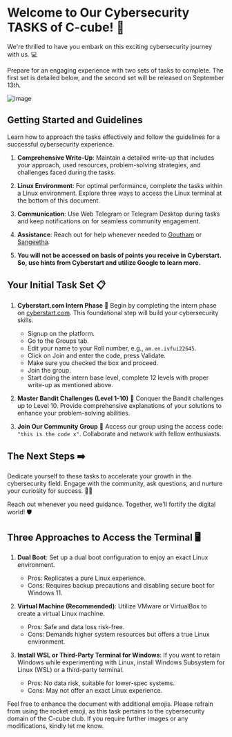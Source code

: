 # Welcome to Our Cybersecurity TASKS of C-cube! 🔐


We're thrilled to have you embark on this exciting cybersecurity journey with us. 💻

Prepare for an engaging experience with two sets of tasks to complete. The first set is detailed below, and the second set will be released on September 13th.

![image](https://github.com/Pangumangu/The_Python_bot/assets/115497026/dfc73bb6-32ca-4602-ab26-f322f5abed1d)


## Getting Started and Guidelines

Learn how to approach the tasks effectively and follow the guidelines for a successful cybersecurity experience.

1. **Comprehensive Write-Up**: Maintain a detailed write-up that includes your approach, used resources, problem-solving strategies, and challenges faced during the tasks.

2. **Linux Environment**: For optimal performance, complete the tasks within a Linux environment. Explore three ways to access the Linux terminal at the bottom of this document.

3. **Communication**: Use Web Telegram or Telegram Desktop during tasks and keep notifications on for seamless community engagement.

4. **Assistance**: Reach out for help whenever needed to [Goutham](www.t.me/goutham0) or [Sangeetha](https://t.me/sangeeetaa).

5. **You will not be accessed on basis of points you receive in Cyberstart. So, use hints from Cyberstart and utilize Google to learn more.**

## Your Initial Task Set 📋

1. **Cyberstart.com Intern Phase** 🔐
   Begin by completing the intern phase on [cyberstart.com](https://cyberstart.com). This foundational step will build your cybersecurity skills.
   - Signup on the platform.
   - Go to the Groups tab.
   - Edit your name to your Roll number, e.g., `am.en.ivfui22645`.
   - Click on Join and enter the code, press Validate.
   - Make sure you checked the box and proceed.
   - Join the group.
   - Start doing the intern base level, complete 12 levels with proper write-up as mentioned above.

2. **Master Bandit Challenges (Level 1-10)** 💪
   Conquer the Bandit challenges up to Level 10. Provide comprehensive explanations of your solutions to enhance your problem-solving abilities.

3. **Join Our Community Group** 👥
   Access our group using the access code: `"this is the code x"`. Collaborate and network with fellow enthusiasts.

## The Next Steps ➡️

Dedicate yourself to these tasks to accelerate your growth in the cybersecurity field. Engage with the community, ask questions, and nurture your curiosity for success. 🧠💡

Reach out whenever you need guidance. Together, we'll fortify the digital world! 🛡️

## Three Approaches to Access the Terminal 🖥️

1. **Dual Boot**: Set up a dual boot configuration to enjoy an exact Linux environment.
   - Pros: Replicates a pure Linux experience.
   - Cons: Requires backup precautions and disabling secure boot for Windows 11.

2. **Virtual Machine (Recommended)**: Utilize VMware or VirtualBox to create a virtual Linux machine.
   - Pros: Safe and data loss risk-free.
   - Cons: Demands higher system resources but offers a true Linux environment.

3. **Install WSL or Third-Party Terminal for Windows**: If you want to retain Windows while experimenting with Linux, install Windows Subsystem for Linux (WSL) or a third-party terminal.
   - Pros: No data risk, suitable for lower-spec systems.
   - Cons: May not offer an exact Linux experience.

Feel free to enhance the document with additional emojis. Please refrain from using the rocket emoji, as this task pertains to the cybersecurity domain of the C-cube club. If you require further images or any modifications, kindly let me know.
